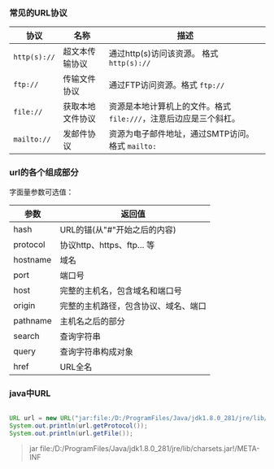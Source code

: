 
### 常见的URL协议

| 协议         | 名称             | 描述    |
| ------------ | ---------------- | --- |
| `http(s)://` | 超文本传输协议   |  通过http(s)访问该资源。 格式 `http(s)://`|
| `ftp://`     | 传输文件协议     |   通过FTP访问资源。格式 `ftp://`  |
| `file://`    | 获取本地文件协议 |     资源是本地计算机上的文件。格式 `file:///`，注意后边应是三个斜杠。|
| `mailto://`  | 发邮件协议       |   资源为电子邮件地址，通过SMTP访问。格式 `mailto:`  |


### url的各个组成部分
字面量参数可选值：

| 参数     | 返回值                               |
| -------- | ------------------------------------ |
| hash     | URL的锚(从"#"开始之后的内容)         |
| protocol | 协议http、https、ftp… 等             |
| hostname | 域名                                 |
| port     | 端口号                               |
| host     | 完整的主机名，包含域名和端口号       |
| origin   | 完整的主机路径，包含协议、域名、端口 |
| pathname | 主机名之后的部分                     |
| search   | 查询字符串                           |
| query    | 查询字符串构成对象                   |
| href     | URL全名                              |


### java中URL

```java
  
URL url = new URL("jar:file:/D:/ProgramFiles/Java/jdk1.8.0_281/jre/lib/charsets.jar!/META-INF");  
System.out.println(url.getProtocol());  
System.out.println(url.getFile());
```
>jar
>file:/D:/ProgramFiles/Java/jdk1.8.0_281/jre/lib/charsets.jar!/META-INF